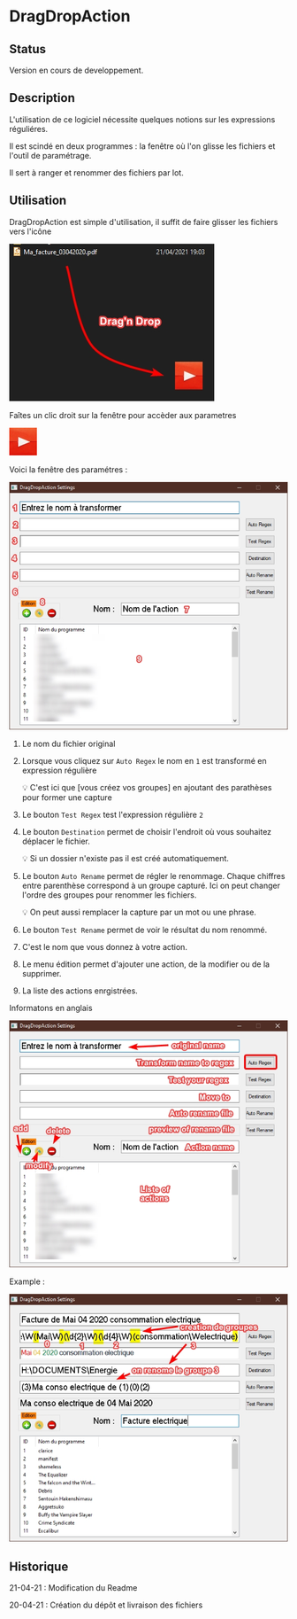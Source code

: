 # DragDropAction 


## Status

Version en cours de developpement.

## Description

L'utilisation de ce logiciel nécessite quelques notions sur les expressions réguliéres. 

Il est scindé en deux programmes : la fenêtre où l'on glisse les fichiers et l'outil de paramétrage.

Il sert à ranger et renommer des fichiers par lot.

## Utilisation

DragDropAction est simple d'utilisation, il suffit de faire glisser les fichiers vers l'icône

![DragNDrop](./images/image001.jpg)

Faîtes un clic droit sur la fenêtre pour accèder aux parametres

![DragNDrop](./Resources/play.jpg)

Voici la fenêtre des paramétres :

![DragNDrop](./images/image003.jpg)

1. Le nom du fichier original

2. Lorsque vous cliquez sur `Auto Regex` le nom en `1` est transformé en expression régulière

   💡 C'est ici que [vous créez vos groupes] en ajoutant des parathèses pour former une capture
   
3. Le bouton `Test Regex` test l'expression régulière `2`

4. Le bouton `Destination` permet de choisir l'endroit où vous souhaitez déplacer le fichier.

   💡 Si un dossier n'existe pas il est créé automatiquement.
   
5. Le bouton `Auto Rename` permet de régler le renommage. Chaque chiffres entre parenthèse correspond
   à un groupe capturé. Ici on peut changer l'ordre des groupes pour renommer les fichiers.
   
   💡 On peut aussi remplacer la capture par un mot ou une phrase.
   
6. Le bouton `Test Rename` permet de voir le résultat du nom renommé.

7. C'est le nom que vous donnez à votre action.

8. Le menu édition permet d'ajouter une action, de la modifier ou de la supprimer.

9. La liste des actions enrgistrées.

Informatons en anglais

![DragNDropEN](./images/image002.jpg)

Example :

![Exemple](./images/image004.jpg)

## Historique

21-04-21 : Modification du Readme

20-04-21 : Création du dépôt et livraison des fichiers